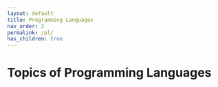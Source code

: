 ```yaml
---
layout: default
title: Programming Languages
nav_order: 2
permalink: /pl/
has_children: true
---
```


# Topics of Programming Languages
